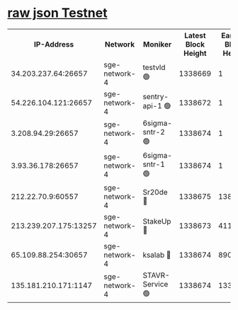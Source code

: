 
[raw json Testnet](https://rpc-check.sget.stavr.tech/sget/rpc-sget-result.json)
=


<table><tr><th>IP-Address</th><th>Network</th><th>Moniker</th><th>Latest Block Height</th><th>Earliest Block Height</th><th>Catching Up</th><th>Tx Index</th><th>Voting Power</th><th>Scan Time</th></tr><tr><td>34.203.237.64:26657</td><td>sge-network-4</td><td>testvld 🟢</td><td>1338669</td><td>1</td><td>False</td><td>on</td><td>0</td><td>2024-01-30T12:19:26.829294710UTC</td></tr><tr><td>54.226.104.121:26657</td><td>sge-network-4</td><td>sentry-api-1 🟢</td><td>1338672</td><td>1</td><td>False</td><td>on</td><td>0</td><td>2024-01-30T12:19:41.747010564UTC</td></tr><tr><td>3.208.94.29:26657</td><td>sge-network-4</td><td>6sigma-sntr-2 🟢</td><td>1338674</td><td>1</td><td>False</td><td>on</td><td>0</td><td>2024-01-30T12:19:51.894263373UTC</td></tr><tr><td>3.93.36.178:26657</td><td>sge-network-4</td><td>6sigma-sntr-1 🟢</td><td>1338674</td><td>1</td><td>False</td><td>on</td><td>0</td><td>2024-01-30T12:19:54.620721922UTC</td></tr><tr><td>212.22.70.9:60557</td><td>sge-network-4</td><td>Sr20de 🔴</td><td>1338675</td><td>138001</td><td>False</td><td>on</td><td>104</td><td>2024-01-30T12:19:57.467209028UTC</td></tr><tr><td>213.239.207.175:13257</td><td>sge-network-4</td><td>StakeUp 🔴</td><td>1338673</td><td>411001</td><td>False</td><td>off</td><td>100</td><td>2024-01-30T12:19:50.858286674UTC</td></tr><tr><td>65.109.88.254:30657</td><td>sge-network-4</td><td>ksalab 🔴</td><td>1338674</td><td>890001</td><td>False</td><td>off</td><td>1493</td><td>2024-01-30T12:19:55.018687752UTC</td></tr><tr><td>135.181.210.171:1147</td><td>sge-network-4</td><td>STAVR-Service 🟢</td><td>1338674</td><td>1336001</td><td>False</td><td>on</td><td>0</td><td>2024-01-30T12:19:51.257794971UTC</td></tr></table>
